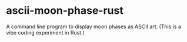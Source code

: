 # ascii-moon-phase-rust
A command line program to display moon phases as ASCII art. (This is a vibe coding experiment in Rust.)
